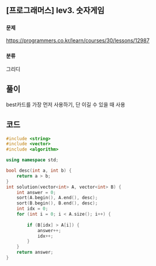 ## [프로그래머스] lev3.  숫자게임

### `문제 ` 

https://programmers.co.kr/learn/courses/30/lessons/12987

### `분류`

그리디

## 풀이

best카드를 가장 먼저 사용하기,  단 이길 수 있을 때 사용



## 코드

```c++
#include <string>
#include <vector>
#include <algorithm>

using namespace std;

bool desc(int a, int b) {
	return a > b;
}
int solution(vector<int> A, vector<int> B) {
	int answer = 0;
	sort(A.begin(), A.end(), desc);
	sort(B.begin(), B.end(), desc);
	int idx = 0;
	for (int i = 0; i < A.size(); i++) {
		
		if (B[idx] > A[i]) {
			answer++;
			idx++;
		}
	}
	return answer;
}
```



